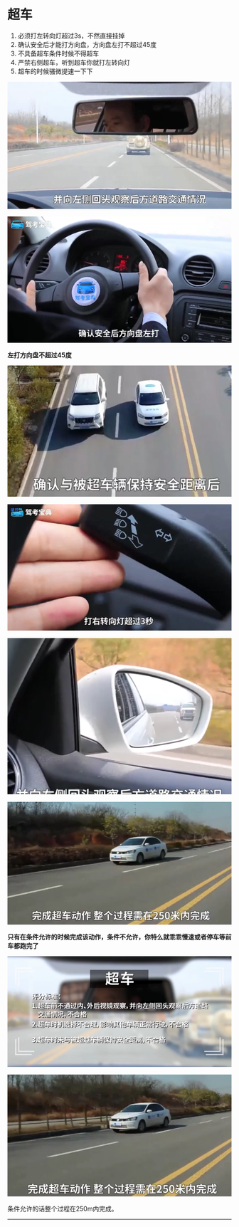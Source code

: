 # 超车

1. 必须打左转向灯超过3s，不然直接挂掉
2. 确认安全后才能打方向盘，方向盘左打不超过45度
3. 不具备超车条件时候不得超车
4. 严禁右侧超车，听到超车你就打左转向灯
5. 超车的时候骚微提速一下下


![1545189122342.png](image/1545189122342.png)

![1545189145270.png](image/1545189145270.png)

**左打方向盘不超过45度**

![1545189292129.png](image/1545189292129.png)

![1545189299930.png](image/1545189299930.png)

![1545189003332.png](image/1545189003332.png)


![1545189327651.png](image/1545189327651.png)

**只有在条件允许的时候完成该动作，条件不允许，你特么就乖乖慢速或者停车等前车都跑完了**

![1545189038573.png](image/1545189038573.png)

![1545206168163.png](image/1545206168163.png)

条件允许的话整个过程在250m内完成。




---
